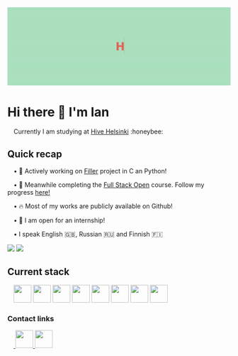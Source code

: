 <div align="center">
<img src="https://github.com/IanGaplichnik/IanGaplichnik/blob/main/hello_gif.gif" />
</div>

<h1>Hi there 👋 I'm Ian</h1>

<p>&emsp;Currently I am studying at <a href="https://www.hive.fi/">Hive Helsinki</a> :honeybee:</p>

<h2>Quick recap</h2>

<p>&emsp;• 👷 Actively working on <a href="https://github.com/IanGaplichnik/42_Filler">Filler</a> project in C an Python!</p>
<p>&emsp;• 📖  Meanwhile completing the <a href="https://fullstackopen.com/en/">Full Stack Open</a> course. Follow my progress <a href="https://github.com/IanGaplichnik/HY_FSO">here!</a> </p>
<p>&emsp;• 🔥 Most of my works are publicly available on Github!</p>
<p>&emsp;• 📩 I am open for an internship!</p>
<p>&emsp;• I speak English 🇬🇧, Russian 🇷🇺 and Finnish 🇫🇮
<div>
  <img src="https://github-readme-stats.vercel.app/api?username=IanGaplichnik&show_icons=true&theme=react" height="150px"/>           
  <img src="https://github-readme-stats.vercel.app/api/top-langs/?username=IanGaplichnik&show_icons=true&theme=react" height="150px"/>
</div>

<h2>Current stack</h2>
<div>
  &emsp;<img src="https://cdn.jsdelivr.net/gh/devicons/devicon/icons/c/c-original.svg" height="40px" width="40px" /> 
  <img src="https://cdn.jsdelivr.net/gh/devicons/devicon/icons/html5/html5-plain-wordmark.svg" height="40px" width="40px" />
  <img src="https://cdn.jsdelivr.net/gh/devicons/devicon/icons/css3/css3-plain-wordmark.svg" height="40px" width="40px" />
  <img src="https://cdn.jsdelivr.net/gh/devicons/devicon/icons/javascript/javascript-original.svg" height="40px" width="40px" />
  <img src="https://cdn.jsdelivr.net/gh/devicons/devicon/icons/react/react-original-wordmark.svg"  height="40px" width="40px"/>
  <img src="https://cdn.jsdelivr.net/gh/devicons/devicon/icons/git/git-plain-wordmark.svg" height="40px" width="40px" />
  <img src="https://cdn.jsdelivr.net/gh/devicons/devicon/icons/linux/linux-original.svg" height="40px" width="40px" />
  <img src="https://cdn.jsdelivr.net/gh/devicons/devicon/icons/vim/vim-original.svg" height="40px" width="40px" />
  </div>
  

<h3>Contact links</h3>
<div>
  &emsp;<a href="https://www.linkedin.com/in/ian-gaplichnik-686724b1/">
    <img src="https://cdn.jsdelivr.net/gh/devicons/devicon/icons/linkedin/linkedin-original.svg" height ="40px" width="40px"/>
  </a>
  <a href="mailto:ian.gaplichnik@proton.me">
    <img height="40px" width="40px" src="https://user-images.githubusercontent.com/1412131/58957746-8d342500-87a1-11e9-9c34-4c757712bd27.png" />
  </a>
</div>
  

